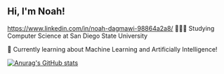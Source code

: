 ## Hi, I'm Noah!
https://www.linkedin.com/in/noah-dagmawi-98864a2a8/
👩🏻‍🎓 Studying Computer Science at San Diego State University

💭 Currently learning about Machine Learning and Artificially Intelligence!


[![Anurag's GitHub stats](https://github-readme-stats.vercel.app/api?username=00knowah&show_icons=true&theme=radical)](https://github.com/anuraghazra/github-readme-stats)
